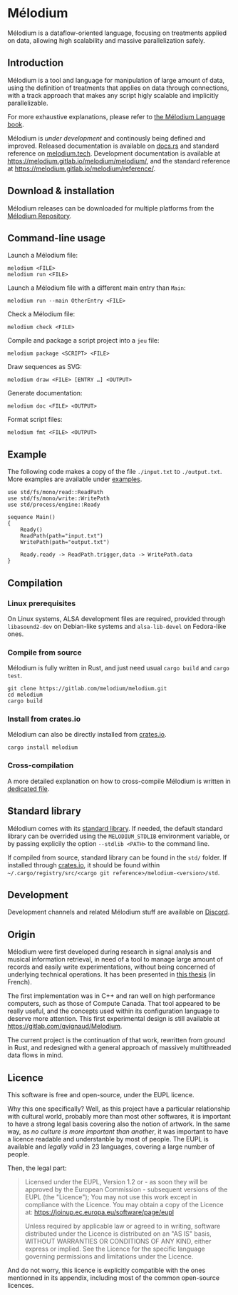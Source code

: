 # Mélodium

Mélodium is a dataflow-oriented language, focusing on treatments applied on data, allowing high scalability and massive parallelization safely.

## Introduction

Mélodium is a tool and language for manipulation of large amount of data, using the definition of treatments that applies on data through connections, with a track approach that makes any script higly scalable and implicitly parallelizable.

For more exhaustive explanations, please refer to [the Mélodium Language book](https://doc.melodium.tech/book/).

Mélodium is _under development_ and continously being defined and improved. Released documentation is available on [docs.rs](https://docs.rs/melodium/latest/melodium/) and standard reference on [melodium.tech](https://doc.melodium.tech/latest/). Development documentation is available at <https://melodium.gitlab.io/melodium/melodium/>, and the standard reference at <https://melodium.gitlab.io/melodium/reference/>.

## Download & installation

Mélodium releases can be downloaded for multiple platforms from the [Mélodium Repository](https://repo.melodium.tech/).

## Command-line usage

Launch a Mélodium file:
```shell
melodium <FILE>
melodium run <FILE>
```

Launch a Mélodium file with a different main entry than `Main`:
```shell
melodium run --main OtherEntry <FILE>
```

Check a Mélodium file:
```shell
melodium check <FILE>
```

Compile and package a script project into a `jeu` file:
```shell
melodium package <SCRIPT> <FILE>
```

Draw sequences as SVG:
```shell
melodium draw <FILE> [ENTRY …] <OUTPUT>
```

Generate documentation:
```shell
melodium doc <FILE> <OUTPUT>
```

Format script files:
```shell
melodium fmt <FILE> <OUTPUT>
```

## Example

The following code makes a copy of the file `./input.txt` to `./output.txt`. More examples are available under [examples](examples/).

```
use std/fs/mono/read::ReadPath
use std/fs/mono/write::WritePath
use std/process/engine::Ready

sequence Main()
{
    Ready()
    ReadPath(path="input.txt")
    WritePath(path="output.txt")
    
    Ready.ready -> ReadPath.trigger,data -> WritePath.data
}
```

## Compilation

### Linux prerequisites

On Linux systems, ALSA development files are required, provided through `libasound2-dev` on Debian-like systems and `alsa-lib-devel` on Fedora-like ones.

### Compile from source

Mélodium is fully written in Rust, and just need usual `cargo build` and `cargo test`.
```shell
git clone https://gitlab.com/melodium/melodium.git
cd melodium
cargo build
```
### Install from crates.io

Mélodium can also be directly installed from [crates.io](https://crates.io/crates/melodium).
```shell
cargo install melodium
```

### Cross-compilation

A more detailed explanation on how to cross-compile Mélodium is written in [dedicated file](CROSS-COMPILATION.md).

## Standard library

Mélodium comes with its [standard library](https://doc.melodium.tech/latest/).
If needed, the default standard library can be overrided using the `MELODIUM_STDLIB` environment variable, or by passing explicily the option `--stdlib <PATH>` to the command line.

If compiled from source, standard library can be found in the `std/` folder. If installed through [crates.io](https://crates.io/crates/melodium), it should be found within `~/.cargo/registry/src/<cargo git reference>/melodium-<version>/std`.

## Development

Development channels and related Mélodium stuff are available on [Discord](https://discord.gg/GQmckruKNx).

## Origin

Mélodium were first developed during research in signal analysis and musical information retrieval, in need of a tool to manage large amount of records and easily write experimentations, without being concerned of underlying technical operations. It has been presented in [this thesis](https://www.researchgate.net/publication/344327676_Detection_et_classification_des_notes_d'une_piste_audio_musicale) (in French).

The first implementation was in C++ and ran well on high performance computers, such as those of Compute Canada. That tool appeared to be really useful, and the concepts used within its configuration language to deserve more attention. This first experimental design is still available at <https://gitlab.com/qvignaud/Melodium>.

The current project is the continuation of that work, rewritten from ground in Rust, and redesigned with a general approach of massively multithreaded data flows in mind.


## Licence

This software is free and open-source, under the EUPL licence.

Why this one specifically? Well, as this project have a particular relationship with cultural world, probably more than most other softwares, it is important to have a strong legal basis covering also the notion of artwork.
In the same way, as *no culture is more important than another*, it was important to have a licence readable and understanble by most of people. The EUPL is available and *legally valid* in 23 languages, covering a large number of people.

Then, the legal part:
> Licensed under the EUPL, Version 1.2 or - as soon they will be approved by the European Commission - subsequent versions of the EUPL (the "Licence"); You may not use this work except in compliance with the Licence. You may obtain a copy of the Licence at: https://joinup.ec.europa.eu/software/page/eupl
>
>Unless required by applicable law or agreed to in writing, software distributed under the Licence is distributed on an "AS IS" basis, WITHOUT WARRANTIES OR CONDITIONS OF ANY KIND, either express or implied.
See the Licence for the specific language governing permissions and limitations under the Licence.

And do not worry, this licence is explicitly compatible with the ones mentionned in its appendix, including most of the common open-source licences.

